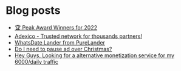 # Blog posts
<!-- BLOG-POST-LIST:START -->
- [🏆 Peak Award Winners for 2022](https://afflift.com/f/threads/%F0%9F%8F%86-peak-award-winners-for-2022.10102/)
- [Adexico - Trusted network for thousands partners!](https://afflift.com/f/threads/adexico-trusted-network-for-thousands-partners.5592/)
- [WhatsDate Lander from PureLander](https://afflift.com/f/threads/whatsdate-lander-from-purelander.7558/)
- [Do I need to pause ad over Christmas?](https://afflift.com/f/threads/do-i-need-to-pause-ad-over-christmas.10106/)
- [Hey Guys, Looking for a alternative monetization service  for my  6000/daily traffic](https://afflift.com/f/threads/hey-guys-looking-for-a-alternative-monetization-service-for-my-6000-daily-traffic.10113/)
<!-- BLOG-POST-LIST:END -->
